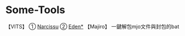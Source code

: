 # Some-Tools


【VITS】
①
[Narcissu](https://github.com/G-Sea/Some-Tools/blob/main/%5BVITS%5DExtract%20List%20form%20Narcissu%20Scripts/jp_re.py)
②
[Eden*](https://github.com/G-Sea/Some-Tools/tree/main/%5BVITS%5DExtract%20Lines%20from%20Eden)
【Majiro】
一鍵解包mjo文件與封包的bat
